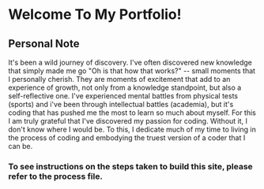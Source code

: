 # Welcome To My Portfolio!

## Personal Note

It's been a wild journey of discovery. I've often discovered new knowledge that simply made me go "Oh is that how that works?" -- small moments that I personally cherish. They are moments of excitement that add to an experience of growth, not only from a knowledge standpoint, but also a self-reflective one. I've experienced mental battles from physical tests (sports) and i've been through intellectual battles (academia), but it's coding that has pushed me the most to learn so much about myself. For this I am truly grateful that I've discovered my passion for coding. Without it, I don't know where I would be. To this, I dedicate much of my time to living in the process of coding and embodying the truest version of a coder that I can be.


### To see instructions on the steps taken to build this site, please refer to the process file.